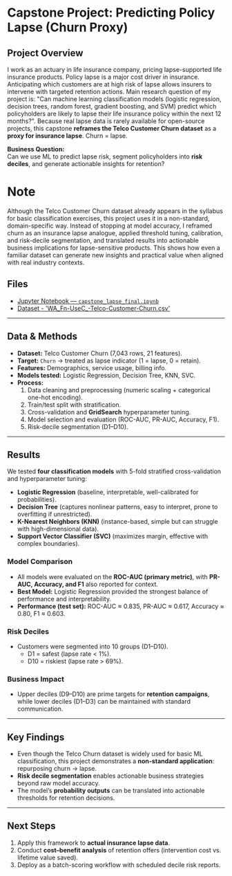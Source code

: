 # Capstone Project: Predicting Policy Lapse (Churn Proxy)

## Project Overview
I work as an actuary in life insurance company, pricing lapse-supported life insurance products. Policy lapse is a major cost driver in insurance. Anticipating which customers are at high risk of lapse allows insurers to intervene with targeted retention actions.  Main research question of my project is: "Can machine learning classification models (logistic regression, decision trees, random forest, gradient boosting, and SVM) predict which policyholders are likely to lapse their life insurance policy within the next 12 months?". Because real lapse data is rarely available for open-source projects, this capstone **reframes the Telco Customer Churn dataset** as a **proxy for insurance lapse**. Churn = lapse.

**Business Question:**  
Can we use ML to predict lapse risk, segment policyholders into **risk deciles**, and generate actionable insights for retention?

# Note
Although the Telco Customer Churn dataset already appears in the syllabus for basic classification exercises, this project uses it in a non-standard, domain-specific way. Instead of stopping at model accuracy, I reframed churn as an insurance lapse analogue, applied threshold tuning, calibration, and risk-decile segmentation, and translated results into actionable business implications for lapse-sensitive products. This shows how even a familiar dataset can generate new insights and practical value when aligned with real industry contexts.

## Files

- [Jupyter Notebook — `capstone_lapse_final.ipynb`](capstone_lapse_final_ok.ipynb)
- [Dataset - 'WA_Fn-UseC_-Telco-Customer-Churn.csv'](WA_Fn-UseC_-Telco-Customer-Churn.csv)

---

## Data & Methods
- **Dataset:** Telco Customer Churn (7,043 rows, 21 features).  
- **Target:** `Churn` → treated as lapse indicator (1 = lapse, 0 = retain).  
- **Features:** Demographics, service usage, billing info.  
- **Models tested:** Logistic Regression, Decision Tree, KNN, SVC.  
- **Process:**  
  1. Data cleaning and preprocessing (numeric scaling + categorical one-hot encoding).  
  2. Train/test split with stratification.  
  3. Cross-validation and **GridSearch** hyperparameter tuning.  
  4. Model selection and evaluation (ROC-AUC, PR-AUC, Accuracy, F1).  
  5. Risk-decile segmentation (D1–D10).  

---

## Results
We tested **four classification models** with 5-fold stratified cross-validation and hyperparameter tuning:

- **Logistic Regression** (baseline, interpretable, well-calibrated for probabilities).  
- **Decision Tree** (captures nonlinear patterns, easy to interpret, prone to overfitting if unrestricted).  
- **K-Nearest Neighbors (KNN)** (instance-based, simple but can struggle with high-dimensional data).  
- **Support Vector Classifier (SVC)** (maximizes margin, effective with complex boundaries).  

### Model Comparison
- All models were evaluated on the **ROC-AUC (primary metric)**, with **PR-AUC, Accuracy, and F1** also reported for context.  
- **Best Model:** Logistic Regression provided the strongest balance of performance and interpretability.  
- **Performance (test set):** ROC-AUC ≈ 0.835, PR-AUC ≈ 0.617, Accuracy ≈ 0.80, F1 ≈ 0.603. 

### Risk Deciles
- Customers were segmented into 10 groups (D1–D10).  
  - D1 = safest (lapse rate < 1%).  
  - D10 = riskiest (lapse rate > 69%).  

### Business Impact
- Upper deciles (D9–D10) are prime targets for **retention campaigns**, while lower deciles (D1–D3) can be maintained with standard communication.

---

## Key Findings
- Even though the Telco Churn dataset is widely used for basic ML classification, this project demonstrates a **non-standard application**: repurposing churn → lapse.  
- **Risk decile segmentation** enables actionable business strategies beyond raw model accuracy.  
- The model’s **probability outputs** can be translated into actionable thresholds for retention decisions.  

---

## Next Steps
1. Apply this framework to **actual insurance lapse data**.  
2. Conduct **cost–benefit analysis** of retention offers (intervention cost vs. lifetime value saved).  
3. Deploy as a batch-scoring workflow with scheduled decile risk reports.  

